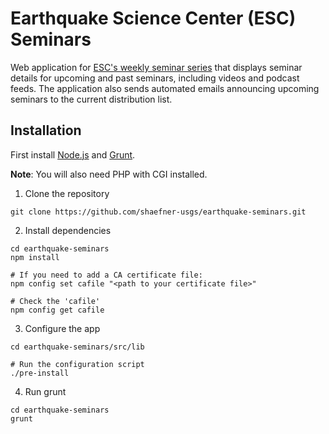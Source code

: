 Earthquake Science Center (ESC) Seminars
========================================

Web application for [ESC's weekly seminar series](https://earthquake.usgs.gov/contactus/menlo/seminars/) that displays seminar details for upcoming and past seminars, including videos and podcast feeds. The application also sends automated emails announcing upcoming seminars to the current distribution list.

## Installation

First install [Node.js](https://nodejs.org/) and [Grunt](https://gruntjs.com).

**Note**: You will also need PHP with CGI installed.

1. Clone the repository

```
git clone https://github.com/shaefner-usgs/earthquake-seminars.git
```

2. Install dependencies

```
cd earthquake-seminars
npm install

# If you need to add a CA certificate file:
npm config set cafile "<path to your certificate file>"

# Check the 'cafile'
npm config get cafile
```

3. Configure the app

```
cd earthquake-seminars/src/lib

# Run the configuration script
./pre-install
```

4. Run grunt

```
cd earthquake-seminars
grunt
```
